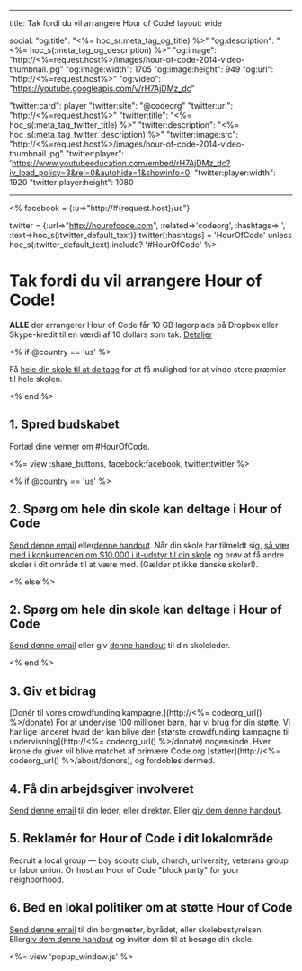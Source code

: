 * * *

title: Tak fordi du vil arrangere Hour of Code! layout: wide

social: "og:title": "<%= hoc_s(:meta_tag_og_title) %>" "og:description": "<%= hoc_s(:meta_tag_og_description) %>" "og:image": "http://<%=request.host%>/images/hour-of-code-2014-video-thumbnail.jpg" "og:image:width": 1705 "og:image:height": 949 "og:url": "http://<%=request.host%>" "og:video": "https://youtube.googleapis.com/v/rH7AjDMz_dc"

"twitter:card": player "twitter:site": "@codeorg" "twitter:url": "http://<%=request.host%>" "twitter:title": "<%= hoc_s(:meta_tag_twitter_title) %>" "twitter:description": "<%= hoc_s(:meta_tag_twitter_description) %>" "twitter:image:src": "http://<%=request.host%>/images/hour-of-code-2014-video-thumbnail.jpg" "twitter:player": 'https://www.youtubeeducation.com/embed/rH7AjDMz_dc?iv_load_policy=3&rel=0&autohide=1&showinfo=0' "twitter:player:width": 1920 "twitter:player:height": 1080

* * *

<% facebook = {:u=>"http://#{request.host}/us"}

twitter = {:url=>"http://hourofcode.com", :related=>'codeorg', :hashtags=>'', :text=>hoc_s(:twitter_default_text)} twitter[:hashtags] = 'HourOfCode' unless hoc_s(:twitter_default_text).include? '#HourOfCode' %>

# Tak fordi du vil arrangere Hour of Code!

**ALLE** der arrangerer Hour of Code får 10 GB lagerplads på Dropbox eller Skype-kredit til en værdi af 10 dollars som tak. [ Detaljer](<%= hoc_uri('/prizes') %>)

<% if @country == 'us' %>

Få [hele din skole til at deltage](<%= hoc_uri('/prizes') %>) for at få mulighed for at vinde store præmier til hele skolen.

<% end %>

## 1. Spred budskabet

Fortæl dine venner om #HourOfCode.

<%= view :share_buttons, facebook:facebook, twitter:twitter %>

<% if @country == 'us' %>

## 2. Spørg om hele din skole kan deltage i Hour of Code

[Send denne email](<%= hoc_uri('/resources#email') %>) eller[denne handout](<%= hoc_uri('/files/schools-handout.pdf') %>). Når din skole har tilmeldt sig, [så vær med i konkurrencen om $10,000 i it-udstyr til din skole](/prizes) og prøv at få andre skoler i dit område til at være med. (Gælder pt ikke danske skoler!).

<% else %>

## 2. Spørg om hele din skole kan deltage i Hour of Code

[Send denne email](<%= hoc_uri('/resources#email') %>) eller giv [denne handout](<%= hoc_uri('/files/schools-handout.pdf') %>) til din skoleleder.

<% end %>

## 3. Giv et bidrag

[Donér til vores crowdfunding kampagne.](http://<%= codeorg_url() %>/donate) For at undervise 100 millioner børn, har vi brug for din støtte. Vi har lige lanceret hvad der kan blive den [største crowdfunding kampagne til undervisning](http://<%= codeorg_url() %>/donate) nogensinde. Hver krone du giver vil blive matchet af primære Code.org [støtter](http://<%= codeorg_url() %>/about/donors), og fordobles dermed.

## 4. Få din arbejdsgiver involveret

[Send denne email](<%= hoc_uri('/resources#email') %>) til din leder, eller direktør. Eller [giv dem denne handout](<%= hoc_uri('/resources/hoc-one-pager.pdf') %>).

## 5. Reklamér for Hour of Code i dit lokalområde

Recruit a local group — boy scouts club, church, university, veterans group or labor union. Or host an Hour of Code "block party" for your neighborhood.

## 6. Bed en lokal politiker om at støtte Hour of Code

[Send denne email](<%= hoc_uri('/resources#politicians') %>) til din borgmester, byrådet, eller skolebestyrelsen. Eller[giv dem denne handout](<%= hoc_uri('/resources/hoc-one-pager.pdf') %>) og inviter dem til at besøge din skole.

<%= view 'popup_window.js' %>